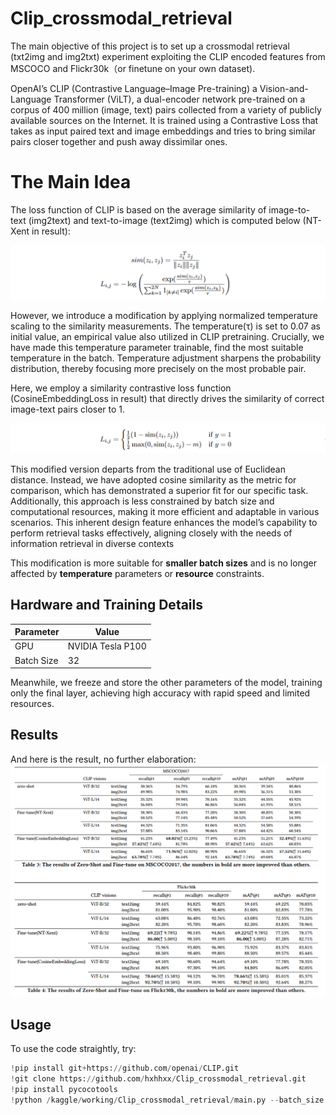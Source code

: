 # Clip_crossmodal_retrieval

The main objective of this project is to set up a crossmodal retrieval (txt2img and img2txt) experiment exploiting the CLIP encoded features from MSCOCO and Flickr30k（or finetune on your own dataset). 

OpenAI’s CLIP (Contrastive Language–Image Pre-training) a Vision-and-Language Transformer (ViLT), a dual-encoder network pre-trained on a corpus of 400 million (image, text) pairs collected from a variety of publicly available sources on the Internet.  It is trained using a Contrastive Loss that takes as input paired text and image embeddings and tries to bring similar pairs closer together and push away dissimilar ones.

# The Main Idea

The loss function of CLIP is based on the average similarity of image-to-text (img2text) and text-to-image (text2img) which is computed below (NT-Xent in result):

![示例图片](./_img/nt-xent_loss.png)

However, we introduce a modification by applying normalized temperature scaling to the similarity measurements. The temperature(τ) is set to 0.07 as initial value, an empirical value also utilized in CLIP pretraining. Crucially, we have made this temperature parameter trainable, find the most suitable temperature in the batch. Temperature adjustment sharpens the probability distribution, thereby focusing more precisely on the most probable pair.

Here, we employ a similarity contrastive loss function (CosineEmbeddingLoss in result) that directly drives the similarity of correct image-text pairs closer to 1.

![示例图片](./_img/sim_contra_loss.png)

This modified version departs from the traditional use of Euclidean distance. Instead, we have adopted cosine similarity as the metric for comparison, which has demonstrated a superior fit for our specific task.
Additionally, this approach is less constrained by batch size and computational resources, making it more efficient and adaptable in various scenarios. This inherent design feature enhances the model’s capability to perform retrieval tasks effectively, aligning closely with the needs of information retrieval in diverse contexts

This modification is more suitable for **smaller batch sizes** and is no longer affected by **temperature** parameters or **resource** constraints.

## Hardware and Training Details

| **Parameter**   | **Value**         |
|-----------------|-------------------|
| GPU             | NVIDIA Tesla P100 |
| Batch Size      | 32                |

Meanwhile, we freeze and store the other parameters of the model, training only the final layer, achieving high accuracy with rapid speed and limited resources.

## Results

And here is the result, no further elaboration:
![示例图片](./_img/result.png)

## Usage

To use the code straightly, try:
```python
!pip install git+https://github.com/openai/CLIP.git
!git clone https://github.com/hxhhxx/Clip_crossmodal_retrieval.git
!pip install pycocotools
!python /kaggle/working/Clip_crossmodal_retrieval/main.py --batch_size "256" --trainable "adaptor"   --dataset "coco" --num_epoch "1" --model "ViT-L/14" # finetune defaultly, if just eval change the
```